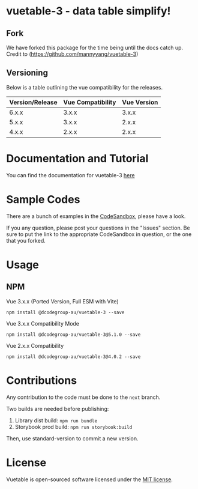 # vuetable-3 - data table simplify!

## Fork

We have forked this package for the time being until the docs catch up. Credit to (https://github.com/mannyyang/vuetable-3)
## Versioning

Below is a table outlining the vue compatibility for the releases.

| Version/Release | Vue Compatibility | Vue Version       |
| -----------     | -----------       | -----------       |
| 6.x.x           | 3.x.x             | 3.x.x             |
| 5.x.x           | 3.x.x             | 2.x.x             |
| 4.x.x           | 2.x.x             | 2.x.x             |

# Documentation and Tutorial

You can find the documentation for vuetable-3 [here](https://mannyyang.github.io/vuetable-3/)

# Sample Codes

There are a bunch of examples in the [CodeSandbox](https://codesandbox.io/u/mannyyang/sandboxes), please have a look.

If you any question, please post your questions in the "Issues" section. Be sure to put the link to the appropriate CodeSandbox in question, or the one that you forked.

# Usage
## NPM

Vue 3.x.x (Ported Version, Full ESM with Vite)
```shell
npm install @dcodegroup-au/vuetable-3 --save
```

Vue 3.x.x Compatibility Mode
```shell
npm install @dcodegroup-au/vuetable-3@5.1.0 --save
```

Vue 2.x.x Compatibility
```shell
npm install @dcodegroup-au/vuetable-3@4.0.2 --save
```

# Contributions
Any contribution to the code must be done to the `next` branch.

Two builds are needed before publishing:

1. Library dist build: `npm run bundle`
2. Storybook prod build: `npm run storybook:build`

Then, use standard-version to commit a new version.

# License
Vuetable is open-sourced software licensed under the [MIT license](http://opensource.org/licenses/MIT).

